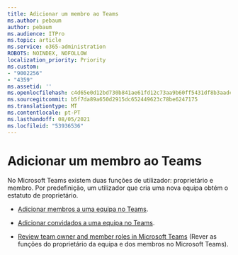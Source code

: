 ```yaml
---
title: Adicionar um membro ao Teams
ms.author: pebaum
author: pebaum
ms.audience: ITPro
ms.topic: article
ms.service: o365-administration
ROBOTS: NOINDEX, NOFOLLOW
localization_priority: Priority
ms.custom:
- "9002256"
- "4359"
ms.assetid: ''
ms.openlocfilehash: c4d65e0d12bd730b841ae61fd12c73aa9b60ff5431df8b3aadc9c5cead6d71f6
ms.sourcegitcommit: b5f7da89a650d2915dc652449623c78be6247175
ms.translationtype: MT
ms.contentlocale: pt-PT
ms.lasthandoff: 08/05/2021
ms.locfileid: "53936536"
---
```

# <a name="add-a-member-to-teams"></a>Adicionar um membro ao Teams

No Microsoft Teams existem duas funções de utilizador: proprietário e membro. Por predefinição, um utilizador que cria uma nova equipa obtém o estatuto de proprietário.

- [Adicionar membros a uma equipa no Teams](https://support.office.com/article/add-members-to-a-team-in-teams-aff2249d-b456-4bc3-81e7-52327b6b38e9).

- [Adicionar convidados a uma equipa no Teams](https://support.office.com/article/Add-guests-to-a-team-in-Teams-fccb4fa6-f864-4508-bdde-256e7384a14f).

- [Review team owner and member roles in Microsoft Teams](https://docs.microsoft.com/microsoftteams/assign-roles-permissions) (Rever as funções do proprietário da equipa e dos membros no Microsoft Teams).
